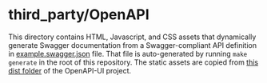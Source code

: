 # third_party/OpenAPI

This directory contains HTML, Javascript, and CSS assets that dynamically generate Swagger documentation from a Swagger-compliant API definition in [example.swagger.json](./example.swagger.json) file. That file is auto-generated by running `make generate` in the root of this repository. The static assets are copied from [this dist folder](https://github.com/swagger-api/swagger-ui/tree/master/dist) of the OpenAPI-UI project.
